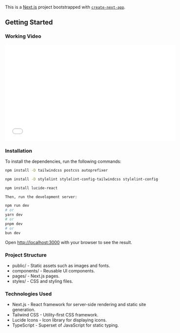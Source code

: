 This is a [Next.js](https://nextjs.org/) project bootstrapped with [`create-next-app`](https://github.com/vercel/next.js/tree/canary/packages/create-next-app).

## Getting Started

### Working Video

<iframe width="560" height="315" src="./WorkingVideo.mp4" frameborder="0" allowfullscreen></iframe>

### Installation

To install the dependencies, run the following commands:

```sh
npm install -D tailwindcss postcss autoprefixer  

npm install -D stylelint stylelint-config-tailwindcss stylelint-config-prettier stylelint-order

npm install lucide-react

Then, run the development server:

npm run dev
# or
yarn dev
# or
pnpm dev
# or
bun dev
```

Open [http://localhost:3000](http://localhost:3000) with your browser to see the result.

### Project Structure

- public/ - Static assets such as images and fonts.
- components/ - Reusable UI components.
- pages/ - Next.js pages.
- styles/ - CSS and styling files.

### Technologies Used

- Next.js - React framework for server-side rendering and static site generation.
- Tailwind CSS - Utility-first CSS framework.
- Lucide Icons - Icon library for displaying icons.
- TypeScript - Superset of JavaScript for static typing.




